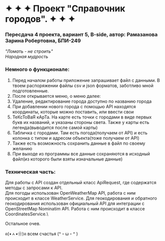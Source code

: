 
# ✦ ✦ ✦ Проект "Справочник городов". ✦ ✦ ✦  
### Пересдача 4 проекта, вариант 5, B-side, автор: Рамазанова Зарина Робертовна, БПИ-249 
       
_"Ломать - не строить" \
Народная мудрость_

### Немного о функционале: 
1. Перед началом работы приложение запрашивает файл с данными. В твоем распоряжении файлы csv и json форматов, заботливо мной подготовленные.
2. После открывается меню, о меню далее:
3. Удаление, редактирование города доступно по названию города
4. При добавлении нового города с помощью API находятся координаты, которые можно поставить, или ввести свои
5. ТеКсТоВаЯ кАрТа. На карте есть точки с городами в виде первых букв их названий, и указаны стороны света. Также у карты есть легенда(выводится после самой карты)
6. Табличка с городами. Там есть погода(получаем от API) и есть колонка с типом и адресом объекта(тоже получаем от API)
7. Также есть возможность сохранить данные в файл по своему желанию
8. При выходе из программы все данные сохраняются в исходный файл(из которого были взяты изначальные данные)

### Техническая часть: 
Для работы с API создан отдельный класс ApiRequest, где содержатся методы с запросами к API. \
Для погоды использован OpenWeatherMap API, работа с ним происходит в классе WeatherService.
Для геокодирования и обратного геокодирования использован официальный API для интеграции с OpenStreetMap Nominatim API. Работа с ним происходит в классе CoordinatesService.\
       
Остальное очев.

ฅ(•ㅅ•❀)ฅ   всем счастья  (^・ω・^ )

